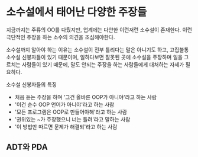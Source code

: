 # 소수설에서 태어난 다양한 주장들

지금까지는 주류의 OO를 다뤘지만, 업계에는 다얀한 이런저런 소수설이 존재한다. 이런 극단적인 주장을 하는 소수의 의견을 조심해야한다.

소수설까지 알아야 하는 이유는 소수설이 전부 틀리다는 말은 아니기도 하고, 고집불통 소수설 신봉자들이 있기 때문이며, 일하다보면 잘못된 곳에 소수설을 주장하며 일을 그르치는 사람들이 있기 때문에, 말도 안되는 주장을 하는 사람들에게 대처하는 자세가 필요하다.

소수설 신봉자들의 특징

- 처음 듣는 주장을 하며 '그건 올바른 OOP가 아니야'라고 하는 사람
- '이건 순수 OOP 언어가 아니야'라고 하는 사람
- '모든 프로그램은 OOP로 만들어야해'라고 하는 사람
- '권위있는 ~가 주장했으니 너는 틀려'라고 말하는 사람
- '이 방법만 따르면 문제가 해결되'라고 하는 사람



## ADT와 PDA

